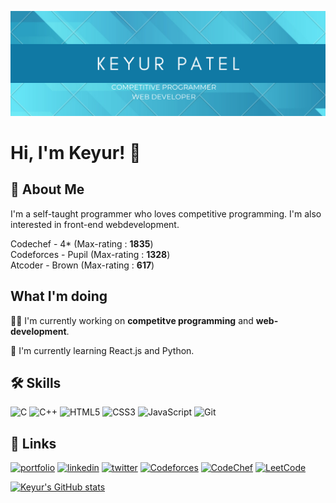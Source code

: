 
![alt text](https://github.com/Keyur2311/Keyur2311/blob/main/profile.png?raw=true)

# Hi, I'm Keyur! 👋


## 🚀 About Me
I'm a self-taught programmer who loves competitive programming.
I'm also interested in front-end webdevelopment.

Codechef - 4* (Max-rating : **1835**)\
Codeforces - Pupil (Max-rating : **1328**)\
Atcoder - Brown (Max-rating : **617**) 


## What I'm doing
👩‍💻 I'm currently working on **competitve programming** and **web-development**.

🧠 I'm currently learning React.js and Python.


## 🛠 Skills
![C](https://img.shields.io/badge/c-%2300599C.svg?style=for-the-badge&logo=c&logoColor=white)
![C++](https://img.shields.io/badge/c++-%2300599C.svg?style=for-the-badge&logo=c%2B%2B&logoColor=white)
![HTML5](https://img.shields.io/badge/html5-%23E34F26.svg?style=for-the-badge&logo=html5&logoColor=white)
![CSS3](https://img.shields.io/badge/css3-%231572B6.svg?style=for-the-badge&logo=css3&logoColor=white)
![JavaScript](https://img.shields.io/badge/javascript-%23323330.svg?style=for-the-badge&logo=javascript&logoColor=%23F7DF1E)
![Git](https://img.shields.io/badge/git-%23F05033.svg?style=for-the-badge&logo=git&logoColor=white)



## 🔗 Links
[![portfolio](https://img.shields.io/badge/my_portfolio-000?style=for-the-badge&logo=ko-fi&logoColor=white)](https://keyur2311.netlify.app/)
[![linkedin](https://img.shields.io/badge/linkedin-0A66C2?style=for-the-badge&logo=linkedin&logoColor=white)](https://www.linkedin.com/in/keyur2311/)
[![twitter](https://img.shields.io/badge/twitter-1DA1F2?style=for-the-badge&logo=twitter&logoColor=white)](https://twitter.com/Keyur_2311)
[![Codeforces](https://img.shields.io/badge/Codeforces-445f9d?style=for-the-badge&logo=Codeforces&logoColor=white)](https://codeforces.com/profile/kk2311)
[![CodeChef](https://img.shields.io/badge/CodeChef-%23964B00.svg?style=for-the-badge&logo=CodeChef&logoColor=white)](https://www.codechef.com/users/keyurr2311)
[![LeetCode](https://img.shields.io/badge/LeetCode-000000?style=for-the-badge&logo=LeetCode&logoColor=#d16c06)](https://leetcode.com/Keyur2311/)

[![Keyur's GitHub stats](https://github-readme-stats.vercel.app/api?username=Keyur2311)](https://github.com/Keyur2311/github-readme-stats)

